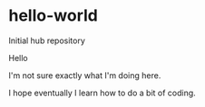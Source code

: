 # hello-world
Initial hub repository

Hello

I'm not sure exactly what I'm doing here.

I hope eventually I learn how to do a bit of coding.
